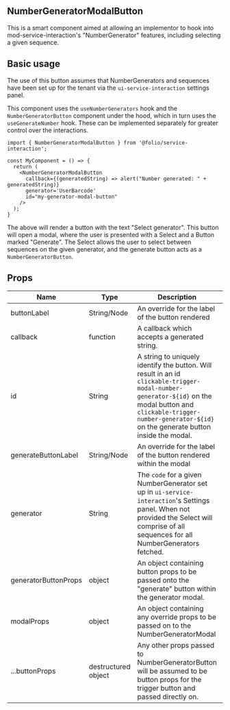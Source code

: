 ## NumberGeneratorModalButton

This is a smart component aimed at allowing an implementor to hook into mod-service-interaction's "NumberGenerator" features, including selecting a given sequence.

## Basic usage
The use of this button assumes that NumberGenerators and sequences have been set up for the tenant via the `ui-service-interaction` settings panel.

This component uses the `useNumberGenerators` hook and the `NumberGeneratorButton` component under the hood, which in turn uses the `useGenerateNumber` hook. These can be implemented separately for greater control over the interactions.
```
import { NumberGeneratorModalButton } from '@folio/service-interaction';

const MyComponent = () => {
  return (
    <NumberGeneratorModalButton
      callback={(generatedString) => alert("Number generated: " + generatedString)}
      generator='UserBarcode'
      id="my-generator-modal-button"
    />
  );
}

```

The above will render a button with the text "Select generator". This button will open a modal, where the user is presented with a Select and a Button marked "Generate". The Select allows the user to select between sequences on the given generator, and the generate button acts as a `NumberGeneratorButton`.

## Props
Name | Type | Description | default | required
--- | --- | --- | --- | ---
buttonLabel | String/Node | An override for the label of the button rendered | "Select generator" | ✕ |
callback | function | A callback which accepts a generated string. | | ✓ |
id | String | A string to uniquely identify the button. Will result in an id `clickable-trigger-modal-number-generator-${id}` on the modal button and `clickable-trigger-number-generator-${id}` on the generate button inside the modal. | | ✓ |
generateButtonLabel | String/Node | An override for the label of the button rendered within the modal | "Generate" | ✕ |
generator | String | The `code` for a given NumberGenerator set up in `ui-service-interaction`'s Settings panel. When not provided the Select will comprise of all sequences for all NumberGenerators fetched. | | ✕ |
generatorButtonProps | object | An object containing button props to be passed onto the "generate" button within the generator modal. | | ✕ |
modalProps | object | An object containing any override props to be passed on to the NumberGeneratorModal | | ✕ |
...buttonProps | destructured object | Any other props passed to NumberGeneratorButton will be assumed to be button props for the trigger button and passed directly on. | | ✕ |

